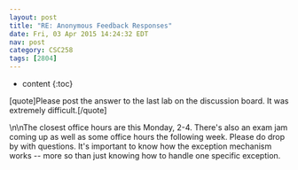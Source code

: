 ```yaml
---
layout: post
title: "RE: Anonymous Feedback Responses"
date: Fri, 03 Apr 2015 14:24:32 EDT
nav: post
category: CSC258
tags: [2804]
---
```


* content
{:toc}

[quote]Please post the answer to the last lab on the discussion board. It was extremely difficult.[/quote]
<!-- more -->
<p>\n\nThe closest office hours are this Monday, 2-4. There's also an exam jam coming up as well as some office hours the following week. Please do drop by with questions. It's important to know how the exception mechanism works -- more so than just knowing how to handle one specific exception.</p>

